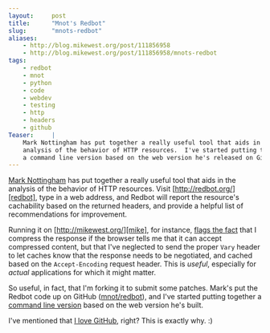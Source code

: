 ```yaml
---
layout:     post
title:      "Mnot's Redbot"
slug:       "mnots-redbot"
aliases:
    - http://blog.mikewest.org/post/111856958
    - http://blog.mikewest.org/post/111856958/mnots-redbot
tags: 
    - redbot
    - mnot
    - python
    - code
    - webdev
    - testing
    - http
    - headers
    - github
Teaser:		|
	Mark Nottingham has put together a really useful tool that aids in the
	analysis of the behavior of HTTP resources.  I've started putting together
	a command line version based on the web version he's released on GitHub.
---
```

[Mark Nottingham][mnot] has put together a really useful tool that aids in the analysis of the behavior of HTTP resources.  Visit [http://redbot.org/][redbot], type in a web address, and Redbot will report the resource's cachability based on the returned headers, and provide a helpful list of recommendations for improvement.

Running it on [http://mikewest.org/][mike], for instance, [flags the fact][redbotme] that I compress the response if the browser tells me that it can accept compressed content, but that I've neglected to send the proper `Vary` header to let caches know that the response needs to be negotiated, and cached based on the `Accept-Encoding` request header.  This is _useful_, especially for _actual_ applications for which it might matter.

So useful, in fact, that I'm forking it to submit some patches.  Mark's put the Redbot code up on GitHub ([mnot/redbot][github]), and I've started putting together a [command line version][cli] based on the web version he's built.

I've mentioned that [I love GitHub][heart], right?  This is exactly why.  :)

[mnot]:     http://www.mnot.net/
[redbot]:   http://redbot.org/
[mike]:     http://mikewest.org/
[github]:   http://github.com/mnot/redbot/tree/master
[redbotme]: http://redbot.org/?uri=http%3A%2F%2Fwww.mikewest.org%2F
[heart]:    http://mikewest.org/2008/11/i-love-github
[cli]: http://github.com/mikewest/redbot/blob/master/src/redbotcli.py
